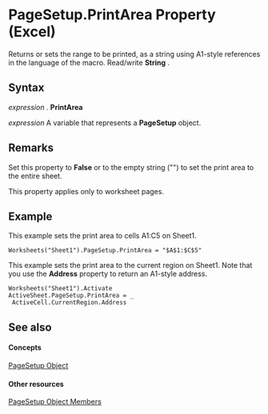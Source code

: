 
# PageSetup.PrintArea Property (Excel)

Returns or sets the range to be printed, as a string using A1-style references in the language of the macro. Read/write  **String** .


## Syntax

 _expression_ . **PrintArea**

 _expression_ A variable that represents a **PageSetup** object.


## Remarks

Set this property to  **False** or to the empty string ("") to set the print area to the entire sheet.

This property applies only to worksheet pages.


## Example

This example sets the print area to cells A1:C5 on Sheet1.


```
Worksheets("Sheet1").PageSetup.PrintArea = "$A$1:$C$5"
```

This example sets the print area to the current region on Sheet1. Note that you use the  **Address** property to return an A1-style address.




```
Worksheets("Sheet1").Activate 
ActiveSheet.PageSetup.PrintArea = _ 
 ActiveCell.CurrentRegion.Address
```


## See also


#### Concepts


[PageSetup Object](2fd22df9-5987-f723-04a9-9a3f2e84ac81.md)
#### Other resources


[PageSetup Object Members](feabe079-cb03-f560-6032-88f5585ec8a8.md)
